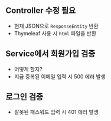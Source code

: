 ## Controller 수정 필요

- 현재 JSON으로 `ResponseEntity` 반환
- Thymeleaf 사용 시 `html` 파일을 반환

## Service에서 회원가입 검증

- 어떻게 할지?
- 지금 중복된 이메일 입력 시 500 에러 발생

## 로그인 검증

- 잘못된 패스워드 입력 시 401 에러 발생